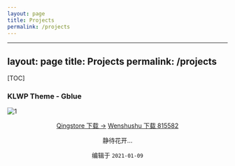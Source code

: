 ```yaml
---
layout: page
title: Projects
permalink: /projects
---
```

---
layout: page
title: Projects
permalink: /projects
---

[TOC]
### KLWP Theme - Gblue
![1](https://kyun.ltyuanfang.cn/tc/2020/11/09/605183f4ec71b.png)
<center>
<a target="_blank" href="https://cloud.qingstore.cn/#/s/qe3kcO" class="btn btn-dark"> Qingstore 下载 &rarr;</a> 
<a target="_blank" href="https://ws28.cn/f/3xmf36gzc6m" class="btn btn-light"> Wenshushu 下载 815582</a> 
<center/>

<html>
<head>
<link rel="stylesheet" href="https://cdn.staticfile.org/font-awesome/4.7.0/css/font-awesome.css">
</head>
<body>
 
<i class="fa fa-circle-o-notch fa-spin"></i> 静待花开…
 
</body>
</html>

编辑于 ```2021-01-09```
